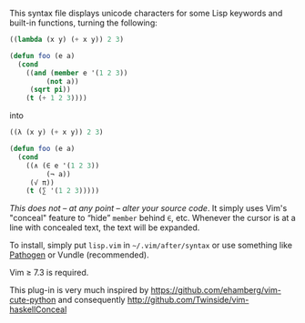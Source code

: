 This syntax file displays unicode characters for some Lisp keywords and
built-in functions, turning the following:

```lisp
((lambda (x y) (+ x y)) 2 3)

(defun foo (e a)
  (cond
    ((and (member e '(1 2 3))
         (not a))
     (sqrt pi))
    (t (+ 1 2 3))))
```

into

```lisp
((λ (x y) (+ x y)) 2 3)

(defun foo (e a)
  (cond
    ((∧ (∈ e '(1 2 3))
         (¬ a))
     (√ π))
    (t (∑ '(1 2 3)))))
```

*This does not – at any point – alter your source code*. It simply uses Vim's
"conceal" feature to “hide” `member` behind `∈`, etc. Whenever the cursor is at
a line with concealed text, the text will be expanded.

To install, simply put `lisp.vim` in `~/.vim/after/syntax` or use something
like [Pathogen](https://github.com/tpope/vim-pathogen) or Vundle (recommended).

Vim ≥ 7.3 is required.

This plug-in is very much inspired by
<https://github.com/ehamberg/vim-cute-python>
and consequently
<http://github.com/Twinside/vim-haskellConceal>
